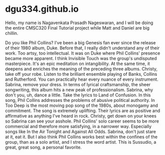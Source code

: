 # dgu334.github.io

Hello, my name is Nagavenkata Prasadh Nageswaran, and I will be doing the entire CMSC320 Final Tutorial project while Matt and Daniel are big chillin.

Do you like Phil Collins? I've been a big Genesis fan ever since the release of their 1980 album, Duke. Before that, I really didn't understand any of their work. Too artsy, too intellectual. It was on Duke where Phil Collins' presence became more apparent. I think Invisible Touch was the group's undisputed masterpiece. It's an epic meditation on intangibility. At the same time, it deepens and enriches the meaning of the preceding three albums. Christy, take off your robe. Listen to the brilliant ensemble playing of Banks, Collins and Rutherford. You can practically hear every nuance of every instrument. Sabrina, remove your dress. In terms of lyrical craftsmanship, the sheer songwriting, this album hits a new peak of professionalism. Sabrina, why don't you, uh, dance a little. Take the lyrics to Land of Confusion. In this song, Phil Collins addresses the problems of abusive political authority. In Too Deep is the most moving pop song of the 1980s, about monogamy and commitment. The song is extremely uplifting. Their lyrics are as positive and affirmative as anything I've heard in rock. Christy, get down on your knees so Sabrina can see your asshole. Phil Collins' solo career seems to be more commercial and therefore more satisfying, in a narrower way. Especially songs like In the Air Tonight and Against All Odds. Sabrina, don't just stare at it, eat it. But I also think Phil Collins works best within the confines of the group, than as a solo artist, and I stress the word artist. This is Sussudio, a great, great song, a personal favorite.
